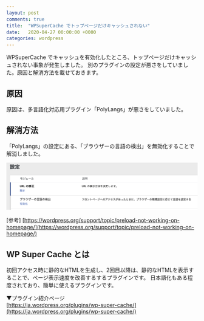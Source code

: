 ```yaml
---
layout: post
comments: true
title:  "WPSuperCache でトップページだけキャッシュされない"
date:   2020-04-27 00:00:00 +0000
categories: wordpress
---
```

WPSuperCache でキャッシュを有効化したところ、トップページだけキャッシュされない事象が発生しました。
別のプラグインの設定が悪さをしていました。原因と解消方法を載せておきます。

## 原因

原因は、多言語化対応用プラグイン「PolyLangs」が悪さをしていました。

## 解消方法

「PolyLangs」の設定にある、「ブラウザーの言語の検出」を無効化することで解消しました。

![PolyLangs設定](/assets/images/2020-04-27-wpsupercache/bd58d76e462f26d90a9154fdf671fbbf.png)

[参考] [https://wordpress.org/support/topic/preload-not-working-on-homepage/](https://wordpress.org/support/topic/preload-not-working-on-homepage/)

## WP Super Cache とは

初回アクセス時に静的なHTMLを生成し、2回目以降は、静的なHTMLを表示することで、ページ表示速度を改善するするプラグインです。
日本語化もある程度されており、簡単に使えるプラグインです。

▼プラグイン紹介ページ  
[https://ja.wordpress.org/plugins/wp-super-cache/](https://ja.wordpress.org/plugins/wp-super-cache/)
